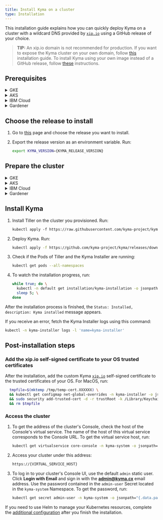 ```yaml
---
title: Install Kyma on a cluster
type: Installation
---
```


This installation guide explains how you can quickly deploy Kyma on a cluster with a wildcard DNS provided by [`xip.io`](http://xip.io) using a GitHub release of your choice.

>**TIP:** An xip.io domain is not recommended for production. If you want to expose the Kyma cluster on your own domain, follow [this](#installation-use-your-own-domain) installation guide. To install Kyma using your own image instead of a GitHub release, follow [these](#installation-use-your-own-kyma-installer-image) instructions.

## Prerequisites

<div tabs name="prerequisites" group="cluster-installation">
  <details>
  <summary label="GKE">
  GKE
  </summary>
  
- [Google Cloud Platform](https://console.cloud.google.com/) (GCP) project with Kubernetes Engine API enabled
- [kubectl](https://kubernetes.io/docs/tasks/tools/install-kubectl/) 1.14.6 or higher
- [gcloud](https://cloud.google.com/sdk/gcloud/)

>**NOTE:** Running Kyma on GKE requires three [`n1-standard-4` machines](https://cloud.google.com/compute/docs/machine-types). You create these machines when you complete the **Prepare the cluster** step.

  </details>
  <details>
  <summary label="AKS">
  AKS
  </summary>

- [Microsoft Azure](https://azure.microsoft.com) account
- [kubectl](https://kubernetes.io/docs/tasks/tools/install-kubectl/) 1.14.6 or higher
- [Azure CLI](https://docs.microsoft.com/en-us/cli/azure/install-azure-cli)

>**NOTE:** Running Kyma on AKS requires three [`Standard_D4_v3` machines](https://docs.microsoft.com/en-us/azure/virtual-machines/windows/sizes-general#dv3-series-1). You create these machines when you complete the **Prepare the cluster** step.

  </details>
  <details>
  <summary label="IBM Cloud">
  IBM Cloud
  </summary>

- [IBM Cloud](https://cloud.ibm.com/login) account
- [kubectl](https://kubernetes.io/docs/tasks/tools/install-kubectl/) 1.14.6 or higher
- [IBM Cloud CLI](https://cloud.ibm.com/docs/cli?topic=cloud-cli-getting-started)

>**NOTE:** Running Kyma on IBM Cloud requires three [`b3c.4x16` machines](https://cloud.ibm.com/docs/containers?topic=containers-planning_worker_nodes). You create these machines when you complete the **Prepare the cluster** step.

  </details>
  <details>
  <summary label="Gardener">
  Gardener
  </summary>

- [Gardener](https://gardener.cloud/) seed cluster
- [Google Cloud Platform](https://console.cloud.google.com/) (GCP) project with Kubernetes Engine API enabled or a [Microsoft Azure](https://azure.microsoft.com) account
- [kubectl](https://kubernetes.io/docs/tasks/tools/install-kubectl/) 1.14.6 or higher

  </details>

</div>

## Choose the release to install

1. Go to [this](https://github.com/kyma-project/kyma/releases/) page and choose the release you want to install.

2. Export the release version as an environment variable. Run:

    ```bash
    export KYMA_VERSION={KYMA_RELEASE_VERSION}
    ```

## Prepare the cluster

<div tabs name="prepare-cluster" group="cluster-installation">
  <details>
  <summary label="GKE">
  GKE
  </summary>
  
1. Select a name for your cluster. Export the cluster name, the name of your GCP project, and the [zone](https://cloud.google.com/compute/docs/regions-zones/) you want to deploy to as environment variables. Run:

    ```bash
    export CLUSTER_NAME={CLUSTER_NAME_YOU_WANT}
    export GCP_PROJECT={YOUR_GCP_PROJECT}
    export GCP_ZONE={GCP_ZONE_TO_DEPLOY_TO}
    ```

2. Create a cluster in the defined zone. Run:

    ```bash
    gcloud container --project "$GCP_PROJECT" clusters \
    create "$CLUSTER_NAME" --zone "$GCP_ZONE" \
    --cluster-version "1.14" --machine-type "n1-standard-4" \
    --addons HorizontalPodAutoscaling,HttpLoadBalancing
    ```

3. Configure kubectl to use your new cluster. Run:

    ```bash
    gcloud container clusters get-credentials $CLUSTER_NAME --zone $GCP_ZONE --project $GCP_PROJECT
    ```

4. Add your account as the cluster administrator:

    ```bash
    kubectl create clusterrolebinding cluster-admin-binding --clusterrole=cluster-admin --user=$(gcloud config get-value account)
    ```
  
  </details>
  <details>
  <summary label="AKS">
  AKS
  </summary>

1. Select a name for your cluster. Set the cluster name, the resource group and region as environment variables. Run:

    ```bash
    export RS_GROUP={YOUR_RESOURCE_GROUP_NAME}
    export CLUSTER_NAME={YOUR_CLUSTER_NAME}
    export REGION={YOUR_REGION} #westeurope
    ```

2. Create a resource group for all your resources:

    ```bash
    az group create --name $RS_GROUP --location $REGION
    ```

3. Create an AKS cluster. Run:

    ```bash
    az aks create \
      --resource-group $RS_GROUP \
      --name $CLUSTER_NAME \
      --node-vm-size "Standard_D4_v3" \
      --kubernetes-version 1.14.6 \
      --enable-addons "monitoring,http_application_routing" \
      --generate-ssh-keys
    ```

4. To configure kubectl to use your new cluster, run:

    ```bash
    az aks get-credentials --resource-group $RS_GROUP --name $CLUSTER_NAME
    ```

5. Add additional privileges to be able to access readiness probes endpoints on your AKS cluster.

    ```bash
    kubectl apply -f https://raw.githubusercontent.com/kyma-project/kyma/$KYMA_VERSION/installation/resources/azure-crb-for-healthz.yaml
    ```

6. Install custom installation overrides for AKS. Run:

    ```bash
    kubectl create namespace kyma-installer \
    && kubectl create configmap aks-overrides -n kyma-installer --from-literal=global.proxy.excludeIPRanges=10.0.0.1 \
    && kubectl label configmap aks-overrides -n kyma-installer installer=overrides component=istio
    ```

    >**TIP:** An example config map is available [here](./assets/aks-overrides.yaml).

>**CAUTION:** If you define your own Kubernetes jobs on the AKS cluster, follow [this](/components/service-mesh/#troubleshooting-kubernetes-jobs-fail-on-aks) troubleshooting guide to avoid jobs running endlessly on AKS deployments of Kyma.

  </details>
  <details>
  <summary label="IBM Cloud">
  IBM Cloud
  </summary>
  
1. Select a name for your cluster. Export the cluster name and the zone of type ```dc``` you want to deploy to as environment variables. Run:

    ```bash
    export CLUSTER_NAME={YOUR_CLUSTER_NAME}
    export CLUSTER_ZONE={ZONE_TO_DEPLOY_TO}
    ```

    >**TIP:** Run: ```ibmcloud ks supported-locations``` to list available zones. 

2. Create a cluster in the defined zone. Run:

    ```bash
    ibmcloud ks cluster create classic --zone $CLUSTER_ZONE --machine-type b3c.4x16 --workers 3 --name $CLUSTER_NAME --public-service-endpoint
    ```

3. Configure kubectl to use your new cluster. Run:

    ```bash
    ibmcloud ks cluster config --cluster ${CLUSTERN_NAME}
    ```

    >**TIP:** Copy and paste the export command that is displayed in your terminal to set the KUBECONFIG environment variable.

5. Add the cluster administrator role to your user account:

    ```bash
    kubectl create clusterrolebinding cluster-admin-binding --clusterrole=cluster-admin --user=$IBM_EMAIL
    ```
  
  </details>
  <details>
  <summary label="Gardener">
  Gardener
  </summary>
  
1. In the left navigation of the Gardener UI, go to the **Secrets** tab and add Secrets to enable provisioning clusters on different architectures. To learn about the requirements for each environment, click the question mark buttons.

2. Provision a cluster form the **Clusters** tab. Click the plus sign in the lower-right corner and choose the infrastructure in which you want to provision your cluster. Apply these settings in the following tabs:

   | Tab  |  Setting |  Required value |
   |---|---|---|
   | Infrastructure |  Kubernetes | `1.14.6`  |
   | Worker  |  Machine type | `n1-standard-4` (GCP) `Standard_D4_v3` (Azure)|
   | Worker  | Autoscaler min.  | `3` |

3. After you provision the cluster, download the kubeconfig file available under the **Show Cluster Access** option in the **Actions** column.

4. Export the downloaded kubeconfig as an environment variable to connect to the cluster you provisioned. Run:

   ```bash
   export KUBECONFIG={PATH_TO_KUBECONFIG_FILE}
   ```

>**NOTE:** If you use an Azure cluster, make sure to run all commands from steps 5 and 6 of [this](#installation-install-kyma-on-a-cluster--prepare-cluster--aks) section.

  </details>
</div>

## Install Kyma

1. Install Tiller on the cluster you provisioned. Run:

   ```bash
   kubectl apply -f https://raw.githubusercontent.com/kyma-project/kyma/$KYMA_VERSION/installation/resources/tiller.yaml
   ```

2. Deploy Kyma. Run:

    ```bash
    kubectl apply -f https://github.com/kyma-project/kyma/releases/download/$KYMA_VERSION/kyma-installer-cluster.yaml
    ```

3. Check if the Pods of Tiller and the Kyma Installer are running:

    ```bash
    kubectl get pods --all-namespaces
    ```

4. To watch the installation progress, run:

    ```bash
    while true; do \
      kubectl -n default get installation/kyma-installation -o jsonpath="{'Status: '}{.status.state}{', description: '}{.status.description}"; echo; \
      sleep 5; \
    done
    ```

After the installation process is finished, the `Status: Installed, description: Kyma installed` message appears.

If you receive an error, fetch the Kyma Installer logs using this command:

```bash
kubectl -n kyma-installer logs -l 'name=kyma-installer'
```

## Post-installation steps

### Add the xip.io self-signed certificate to your OS trusted certificates

After the installation, add the custom Kyma [`xip.io`](http://xip.io/) self-signed certificate to the trusted certificates of your OS. For MacOS, run:

```bash
  tmpfile=$(mktemp /tmp/temp-cert.XXXXXX) \
  && kubectl get configmap net-global-overrides -n kyma-installer -o jsonpath='{.data.global\.ingress\.tlsCrt}' | base64 --decode > $tmpfile \
  && sudo security add-trusted-cert -d -r trustRoot -k /Library/Keychains/System.keychain $tmpfile \
  && rm $tmpfile
  ```

### Access the cluster

1. To get the address of the cluster's Console, check the host of the Console's virtual service. The name of the host of this virtual service corresponds to the Console URL. To get the virtual service host, run:

    ```bash
    kubectl get virtualservice core-console -n kyma-system -o jsonpath='{ .spec.hosts[0] }'
    ```

2. Access your cluster under this address:

    ```bash
    https://{VIRTUAL_SERVICE_HOST}
    ```

3. To log in to your cluster's Console UI, use the default `admin` static user. Click **Login with Email** and sign in with the **admin@kyma.cx** email address. Use the password contained in the `admin-user` Secret located in the `kyma-system` Namespace. To get the password, run:

    ```bash
    kubectl get secret admin-user -n kyma-system -o jsonpath="{.data.password}" | base64 --decode
    ```

If you need to use Helm to manage your Kubernetes resources, complete the [additional configuration](#installation-use-helm) after you finish the installation.
